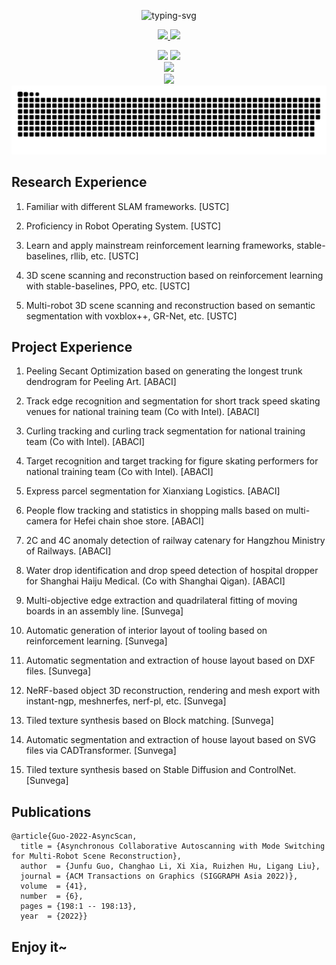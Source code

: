 <p align="center">
  <img src="https://readme-typing-svg.herokuapp.com?font=Fira+Code&pause=1000&center=true&vCenter=true&width=435&lines=Learn+what+you+want;Do+what+you+want" alt="typing-svg">
</p>

<p align="center">
  <a title="ORCID" target="_blank" href="https://orcid.org/0000-0003-0850-8987">
    <img src="https://img.shields.io/badge/ORCID-chLi-brightgreen">
  </a>
  <a title="CSDN" target="_blank" href="https://blog.csdn.net/qq_49466306">
    <img src="https://img.shields.io/badge/CSDN-chLi-brightgreen">
  </a>
</p>

<div align="center">
  <img height="170px" src="https://github-readme-stats.vercel.app/api?username=565353780"/>
  <img height="170px" src="https://github-readme-stats.vercel.app/api/top-langs/?username=565353780&layout=compact&langs_count=8"/>
</div>

<div align="center">
  <img src="https://github-readme-streak-stats.herokuapp.com/?user=565353780"/>
</div>

<div align="center">
  <img src="https://activity-graph.herokuapp.com/graph?username=565353780&theme=minimal"/>
</div>

<div align="center">
  <img src="https://raw.githubusercontent.com/565353780/565353780/output/github-contribution-grid-snake.svg">
</div>

## Research Experience

1. Familiar with different SLAM frameworks. [USTC]

2. Proficiency in Robot Operating System. [USTC]

3. Learn and apply mainstream reinforcement learning frameworks, stable-baselines, rllib, etc. [USTC]

4. 3D scene scanning and reconstruction based on reinforcement learning with stable-baselines, PPO, etc. [USTC]

5. Multi-robot 3D scene scanning and reconstruction based on semantic segmentation with voxblox++, GR-Net, etc. [USTC]

## Project Experience

1. Peeling Secant Optimization based on generating the longest trunk dendrogram for Peeling Art. [ABACI]

2. Track edge recognition and segmentation for short track speed skating venues for national training team (Co with Intel). [ABACI]

3. Curling tracking and curling track segmentation for national training team (Co with Intel). [ABACI]

4. Target recognition and target tracking for figure skating performers for national training team (Co with Intel). [ABACI]

5. Express parcel segmentation for Xianxiang Logistics. [ABACI]

6. People flow tracking and statistics in shopping malls based on multi-camera for Hefei chain shoe store. [ABACI]

7. 2C and 4C anomaly detection of railway catenary for Hangzhou Ministry of Railways. [ABACI]

8. Water drop identification and drop speed detection of hospital dropper for Shanghai Haiju Medical. (Co with Shanghai Qigan). [ABACI]

9. Multi-objective edge extraction and quadrilateral fitting of moving boards in an assembly line. [Sunvega]

10. Automatic generation of interior layout of tooling based on reinforcement learning. [Sunvega]

11. Automatic segmentation and extraction of house layout based on DXF files. [Sunvega]

12. NeRF-based object 3D reconstruction, rendering and mesh export with instant-ngp, meshnerfes, nerf-pl, etc. [Sunvega]

13. Tiled texture synthesis based on Block matching. [Sunvega]

14. Automatic segmentation and extraction of house layout based on SVG files via CADTransformer. [Sunvega]

15. Tiled texture synthesis based on Stable Diffusion and ControlNet. [Sunvega]

## Publications

```text
@article{Guo-2022-AsyncScan,
  title = {Asynchronous Collaborative Autoscanning with Mode Switching for Multi-Robot Scene Reconstruction},
  author  = {Junfu Guo, Changhao Li, Xi Xia, Ruizhen Hu, Ligang Liu},
  journal = {ACM Transactions on Graphics (SIGGRAPH Asia 2022)},
  volume  = {41},
  number  = {6},
  pages = {198:1 -- 198:13},
  year  = {2022}}
```

## Enjoy it~
